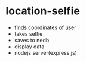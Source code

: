 # location-selfie
- finds coordinates of user 
- takes selfie 
- saves to nedb 
- display data 
- nodejs server(express.js)
